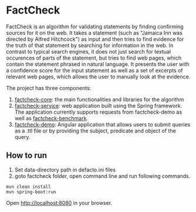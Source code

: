 # FactCheck


FactCheck is an algorithm for validating statements by finding confirming sources for it on the web. It takes a statement (such as "Jamaica Inn was directed by Alfred Hitchcock") as input and then tries to find evidence for the truth of that statement by searching for information in the web. In contrast to typical search engines, it does not just search for textual occurences of parts of the statement, but tries to find web pages, which contain the statement phrased in natural language. It presents the user with a confidence score for the input statement as well as a set of excerpts of relevant web pages, which allows the user to manually look at the evidence.

The project has three components:

1. [factcheck-core](https://github.com/danishahmed92/FactCheck/tree/master/factcheck-core): the main functionalities and libraries for the algorithm
2. [factcheck-service](https://github.com/danishahmed92/FactCheck/tree/master/factcheck-service): web application built using the Spring framework. The application currently supports requests from factcheck-demo as well as [factcheck-benchmark](https://github.com/hobbit-project/Fact-Checking-Benchmark).
3. [factcheck-demo](https://github.com/danishahmed92/FactCheck/tree/master/factcheck-demo): Angular application that allows users to submit queries as a .ttl file or by providing the subject, predicate and object of the query.

## How to run
1. Set data-directory path in defacto.ini files
2. goto factcheck folder, open command line and 
run following commands.
``` 
mvn clean install 
mvn spring-boot:run
``` 
Open [http://localhost:8080](http://localhost:8080) in your browser. 